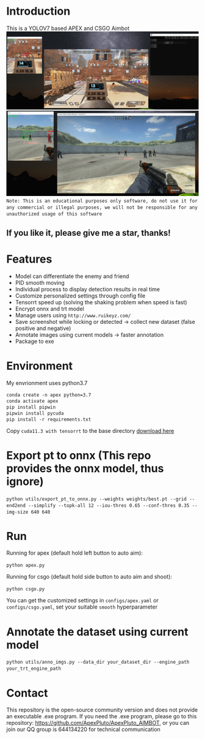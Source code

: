 

# Introduction
This is a YOLOV7 based APEX and CSGO Aimbot
![apex](sample/apex.jpg)
![csgo](sample/csgo.jpg)
`Note: This is an educational purposes only software, do not use it for any commercial or illegal purposes, we will not be responsible for any unauthorized usage of this software` 

## If you like it, please give me a star, thanks!

# Features
- Model can differentiate the enemy and friend
- PID smooth moving
- Individual process to display detection results in real time
- Customize personalized settings through config file
- Tensorrt speed up (solving the shaking problem when speed is fast)
- Encrypt onnx and trt model
- Manage users using `http://www.ruikeyz.com/`
- Save screenshot while locking or detected -> collect new dataset (false positive and negative)
- Annotate images using current models -> faster annotation
- Package to exe

# Environment
My envrionment uses python3.7
```
conda create -n apex python=3.7
conda activate apex
pip install pipwin
pipwin install pycuda
pip install -r requirements.txt
```
Copy `cuda11.3 with tensorrt` to the base directory [download here](https://cowtransfer.com/s/83210de2f95c4d)

# Export pt to onnx (This repo provides the onnx model, thus ignore)
`python utils/export_pt_to_onnx.py --weights weights/best.pt --grid --end2end --simplify --topk-all 12 --iou-thres 0.65 --conf-thres 0.35 --img-size 640 640`

# Run 
Running for apex (default hold left button to auto aim):

`python apex.py`

Running for csgo (default hold side button to auto aim and shoot):

`python csgo.py`

You can get the customized settings in `configs/apex.yaml` or `configs/csgo.yaml`, set your suitable `smooth` hyperparameter

# Annotate the dataset using current model
`python utils/anno_imgs.py --data_dir your_dataset_dir --engine_path your_trt_engine_path`

# Contact

This repository is the open-source community version and does not provide an executable .exe program. If you need the .exe program, please go to this repository: https://github.com/ApexPluto/ApexPluto_AIMBOT, or you can join our QQ group is 644134220 for technical communication
